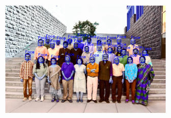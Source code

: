 ![faculty photo](https://github.com/Rohansharma2358/Distance-classification/blob/main/media_images_Output%20Image_0_7490b3613bf8da02af94.png)